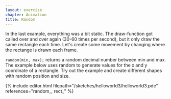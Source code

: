 ```yaml
---
layout: exercise
chapter: Animation
title: Random
---
```


In the last example, everything was a bit static. The draw-function got called over and over again (30-60 times per second), but it only draw the same rectangle each time. Let's create some movement by changing where the rectange is drawn each frame.

<code>random(min, max);</code> returns a random decimal number between min and max. The example below uses random to generate values for the x and y coordinate of a rectangle. Try out the example and create different shapes with random position and size.

{% include editor.html filepath="/sketches/helloworld3/helloworld3.pde" references="random_, rect_" %}